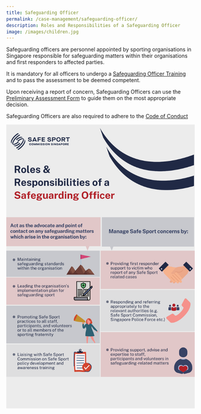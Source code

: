 ```yaml
---
title: Safeguarding Officer
permalink: /case-management/safeguarding-officer/
description: Roles and Responsibilities of a Safeguarding Officer
image: /images/children.jpg
---
```

Safeguarding officers are personnel appointed by sporting organisations in Singapore responsible for safeguarding matters within their organisations and first responders to affected parties.


It is mandatory for all officers to undergo a [Safeguarding Officer Training](https://www.safesport.sg/training-and-education/so-training) and to pass the assessment to be deemed competent. 



Upon receiving a report of concern, Safeguarding Officers can use the  [Preliminary Assessment Form](https://go.gov.sg/prelimassessment) to guide them on the most appropriate decision.

Safeguarding Officers are also required to adhere to the [Code of Conduct](https://go.gov.sg/so-codeofconduct)

![Alt text for image on Isomer site](/images/Safeguarding%20roles_high_res.png)